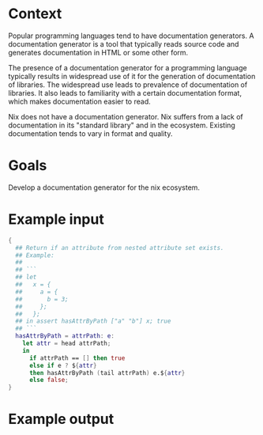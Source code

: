 # Context

Popular programming languages tend to have documentation generators.
A documentation generator is a tool that typically reads source code and generates documentation in HTML or some other form.

The presence of a documentation generator for a programming language typically results in widespread use of it for the generation of documentation of libraries. 
The widespread use leads to prevalence of documentation of libraries. 
It also leads to familiarity with a certain documentation format, which makes documentation easier to read.

Nix does not have a documentation generator.
Nix suffers from a lack of documentation in its "standard library" and in the ecosystem. 
Existing documentation tends to vary in format and quality.

# Goals

Develop a documentation generator for the nix ecosystem.

# Example input

```nix
{
  ## Return if an attribute from nested attribute set exists.
  ## Example:
  ##
  ## ```
  ## let
  ##   x = {
  ##     a = {
  ##       b = 3;
  ##     };
  ##   };
  ## in assert hasAttrByPath ["a" "b"] x; true
  ## ```
  hasAttrByPath = attrPath: e:
    let attr = head attrPath;
    in
      if attrPath == [] then true
      else if e ? ${attr}
      then hasAttrByPath (tail attrPath) e.${attr}
      else false;
}
```

# Example output
